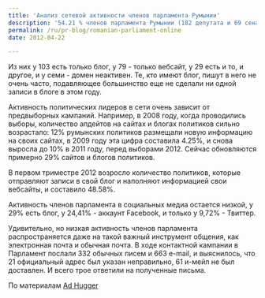 ```yaml
---
title: 'Анализ сетевой активности членов парламента Румынии'
description: '54.21 % членов парламента Румынии (182 депутата и 69 сенаторов) -  не ведут блога или сайта, согласно исследованию проведенному ApTI (Румынской Ассоциации Технологий и Интернета) и Facebrands (Standout). Из всех членов парламента, только меньшая половина, 45.79% активны в сети, ведут блог или поддерживают сайт.'
permalink: /ru/pr-blog/romanian-parliament-online
date: 2012-04-22

---
```


Из них у 103 есть только блог, у 79 - только вебсайт, у 29 есть и то, и другое, и у семи - домен неактивен. Те, кто имеют блог, пишут в него не очень часто, подавляющее большинство еще не сделали ни одной записи в блоге в этом году.

Активность политических лидеров в сети очень зависит от предвыборных кампаний. Например, в 2008 году, когда проводились выборы, количество апдейтов на сайтах и блогах политиков сильно возрастало: 12% румынских политиков размещали новую информацию на своих сайтах, в 2009 году эта цифра составила 4.25%, и снова выросла до 10% в 2011 году, перед выборами 2012. Сейчас обновляются примерно 29% сайтов и блогов политиков.

В первом триместре 2012 возросло количество политиков, которые отправляют записи в свой блог и наполняют информацией свои вебсайты, и составило 48.58%.

Активность членов парламента в социальных медиа остается низкой, у 29% есть блог, у 24,41% - аккаунт  Facebook, и только у 9,72% - Твиттер.

Удивительно, но низкая активность членов парламента распространяется даже на такой важный инструмент общения, как электронная почта и обычная почта. В ходе контактной кампании в Парламент послали 332 обычных писем и 663 e-mail, и выяснилось, что 21 официальный адрес был указан неправильно, 61 и-мейл не был доставлен. И всего трое ответили на полученные письма.

По материалам <a href="http://www.adhugger.net/2012/03/26/infographic-over-half-of-romanian-parliament-members-arent-active-online/">Ad Hugger</a>

